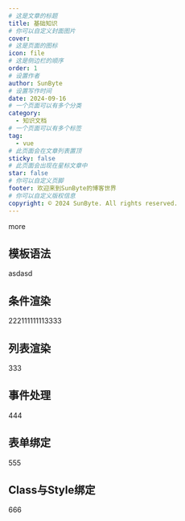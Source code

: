 ```yaml
---
# 这是文章的标题
title: 基础知识 
# 你可以自定义封面图片
cover: 
# 这是页面的图标
icon: file
# 这是侧边栏的顺序
order: 1
# 设置作者
author: SunByte
# 设置写作时间
date: 2024-09-16
# 一个页面可以有多个分类
category:
  - 知识文档
# 一个页面可以有多个标签
tag:
  - vue
# 此页面会在文章列表置顶
sticky: false
# 此页面会出现在星标文章中
star: false
# 你可以自定义页脚
footer: 欢迎来到SunByte的博客世界
# 你可以自定义版权信息
copyright: © 2024 SunByte. All rights reserved.
---
```


more

<!-- more -->

## 模板语法
asdasd
## 条件渲染
222111111113333

## 列表渲染
333
## 事件处理
444
## 表单绑定
555
## Class与Style绑定
666